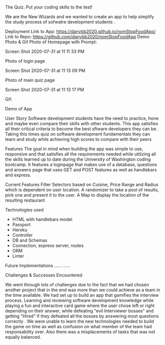 The Quiz. Put your coding skills to the test!

We are the New Wizards and we wanted to create an app to help simplify the study process of sofwatre development students . 

Deployment
Link to App: https://danybb2020.github.io/nomStopFoodApp/
Link to Repo: https://github.com/danybb2020/nomStopFoodApp
Demo Photo & Gif
Photo of Homepage with Prompt:

Screen Shot 2020-07-31 at 11 11 33 PM

Photo of login page

Screen Shot 2020-07-31 at 11 13 09 PM

Photo of main quiz page

Screen Shot 2020-07-31 at 11 13 17 PM

Gif: 

Demo of App

User Story
Software development students have the need to practice, hone and maybe even compare their skills with other students. This app satisfies all their critical criteria to become the best sftware developers they can be . Taking this times quiz on software development fundamentals they can learn and study while achieving high scores to compare with their peers 

Features
The goal in mind when building the app was simple to use, responsive and that satisfies all the requirements needed while utilizing all the skills learned up to date during the University of Washington coding bootcamp. It features a loginpage that makes use of a database, questions and answers page that uses GET and POST features as well as handlebars and express. 


Current Features
Filter Selectors based on Cuisine, Price Range and Radius which is dependent on user location.
A randomizer to take a pool of results, pick one and present it to the user.
A Map to display the location of the resulting restaurant

Technologies used

- HTML with handlebars model
- Passport
- Heroku
- Controller
- DB and Schemas
- Connection, express server, routes
- ORM
- Linter

Future Implementations
......
......

Challenges & Successes Encountered

We went through lots of challenges due to the fact that we had chosen another project that in the end was more than we could achieve as a team in the time available. We had set up to build an app that gamifies the interview process. Learning and reviewing software development knowledge while playing a fun and interactive card game where the user chose left or right depending on their answer, while defeating "evil Interviewer bosses" and getting "Hired" if they defeated all the bosses by answering most questions correctly . We were unable to learn the new technologies needed to build the game on time as well as confusion on what member of the team had responsability over. Also there was a misplacements of tasks that was not equally balanced.


